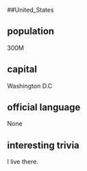 ##United_States
## population
300M

## capital
Washington D.C
 
## official language
None

## interesting trivia
I live there. 



